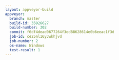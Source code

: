 ```yaml
---
layout: appveyor-build
appveyor:
  branch: master
  build-id: 35926627
  build-number: 302
  commit: f6df4dead0677264f3ed88628614e0b6eeac1f3d
  job-id: ce25nl16y3wkhjvd
  job-number: 2
  os-name: Windows
  test-result: 1
---
```

